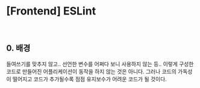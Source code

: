 # [Frontend] ESLint

<br>

## 0. 배경

들여쓰기를 맞추지 않고.. 선언한 변수를 어쩌다 보니 사용하지 않는 등.. 이렇게 구성한 코드로 만들어진 어플리케이션이 동작을 하지 않는 것은 아니다. 그러나 코드의 가독성이 떨어지고 코드가 추가될수록 점점 유지보수가 어려운 코드가 될 것이다.

<br>

